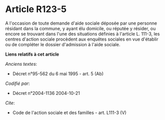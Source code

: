 # Article R123-5

A l'occasion de toute demande d'aide sociale déposée par une personne résidant dans la commune, y ayant élu domicile, ou
réputée y résider, ou encore se trouvant dans l'une des situations définies à l'article L. 111-3, les centres d'action
sociale procèdent aux enquêtes sociales en vue d'établir ou de compléter le dossier d'admission à l'aide sociale.

**Liens relatifs à cet article**

_Anciens textes_:

  - Décret n°95-562 du 6 mai 1995 - art. 5 (Ab)

_Codifié par_:

  - Décret n°2004-1136 2004-10-21

_Cite_:

  - Code de l'action sociale et des familles - art. L111-3 (V)
